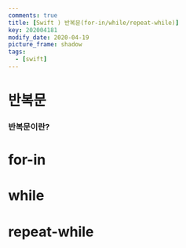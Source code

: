 ```yaml
---
comments: true
title: [Swift ) 반복문(for-in/while/repeat-while)]
key: 202004181
modify_date: 2020-04-19
picture_frame: shadow
tags:
  - [swift]
---
```

 
# 반복문

### 반복문이란?

# for-in

# while

# repeat-while
